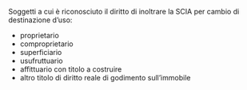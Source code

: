 Soggetti a cui è riconosciuto il diritto di inoltrare la SCIA per cambio di destinazione d’uso:

- proprietario
- comproprietario
- superficiario
- usufruttuario
- affittuario con titolo a costruire
- altro titolo di diritto reale di godimento sull’immobile
